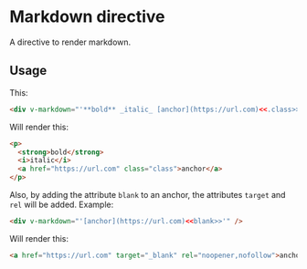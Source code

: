 # Markdown directive

A directive to render markdown.

## Usage
This:
```html
<div v-markdown="'**bold** _italic_ [anchor](https://url.com)<<.class>>'" />
```
Will render this:
```html
<p>
  <strong>bold</strong>
  <i>italic</i>
  <a href="https://url.com" class="class">anchor</a>
</p>
```
Also, by adding the attribute `blank` to an anchor, the attributes `target` and `rel` will be added. Example:
```html
<div v-markdown="'[anchor](https://url.com)<<blank>>'" />
```
Will render this:
```html
<a href="https://url.com" target="_blank" rel="noopener,nofollow">anchor</a>
```
